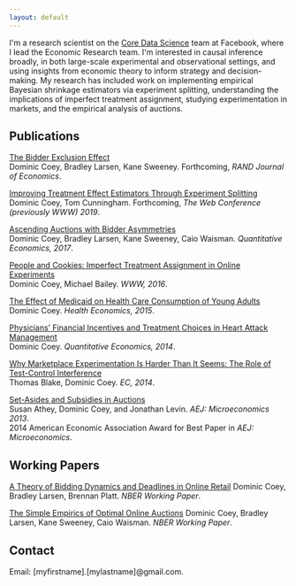 ```yaml
---
layout: default
---
```


I'm a research scientist on the [Core Data Science](https://research.fb.com/category/data-science/) team at Facebook, where I lead the Economic Research team. I'm interested in causal inference broadly, in both large-scale experimental and observational settings, and using insights from economic theory to inform strategy and decision-making. My research has included work on implementing empirical Bayesian shrinkage estimators via experiment splitting, understanding the implications of imperfect treatment assignment, studying experimentation in markets, and the empirical analysis of auctions.


## Publications
[The Bidder Exclusion Effect](https://www.nber.org/papers/w20523.pdf) <br/>
Dominic Coey, Bradley Larsen, Kane Sweeney. Forthcoming, _RAND Journal of Economics_.


[Improving Treatment Effect Estimators Through Experiment Splitting]() <br/>
Dominic Coey, Tom Cunningham. Forthcoming, _The Web Conference (previously WWW) 2019_.

[Ascending Auctions with Bidder Asymmetries](https://onlinelibrary.wiley.com/doi/pdf/10.3982/QE474) <br/>
Dominic Coey, Bradley Larsen, Kane Sweeney, Caio Waisman. _Quantitative Economics, 2017_.

[People and Cookies: Imperfect Treatment Assignment in Online Experiments](http://gdac.uqam.ca/WWW2016-Proceedings/proceedings/p1103.pdf) <br/>
Dominic Coey, Michael Bailey. _WWW, 2016_.

[The Effect of Medicaid on Health Care Consumption of Young Adults](https://onlinelibrary.wiley.com/doi/abs/10.1002/hec.3042) <br/>
Dominic Coey. _Health Economics, 2015_.

[Physicians’ Financial Incentives and Treatment Choices in Heart Attack Management](https://onlinelibrary.wiley.com/doi/pdf/10.3982/QE365) <br/>
Dominic Coey. _Quantitative Economics, 2014_.

[Why Marketplace Experimentation Is Harder Than It Seems: The Role of Test-Control Interference](https://dl.acm.org/citation.cfm?id=2602837) <br/>
Thomas Blake, Dominic Coey. _EC, 2014_.

[Set-Asides and Subsidies in Auctions](https://web.stanford.edu/~jdlevin/Papers/Subsidies.pdf) <br/>
Susan Athey, Dominic Coey, and Jonathan Levin. _AEJ: Microeconomics 2013_. <br/>
2014 American Economic Association Award for Best Paper in _AEJ: Microeconomics_.

## Working Papers

[A Theory of Bidding Dynamics and Deadlines in Online Retail](https://www.nber.org/papers/w22038.pdf)
Dominic Coey, Bradley Larsen, Brennan Platt. _NBER Working Paper_.

[The Simple Empirics of Optimal Online Auctions](https://web.stanford.edu/~bjlarsen/optimal_online_auctions.pdf)
Dominic Coey, Bradley Larsen, Kane Sweeney, Caio Waisman. _NBER Working Paper_.

## Contact
Email: [myfirstname].[mylastname]@gmail.com.
